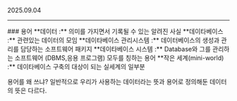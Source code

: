 2025.09.04
<hr>
### 용어
**데이터 :** 의미를 가지면서 기록될 수 있는 알려진 사실
**데이타베이스 :** 관련있는 데이터의 모임
**데이타베이스 관리시스템 :** 데이터베이스의 생성과 관리를 담당하는 소프트웨어 패키지
**데이타베이스 시스템 :** Database와 그를 관리하는 소프트웨어 (DBMS,응용 프로그램) 모두를 칭하는 용어
**작은 세계(mini-world) :** 데이타베이스 구축의 대상이 되는 실세계의 일부분

용어를 왜 쓰냐?
일반적으로 우리가 사용하는 데이터라는 뜻과 용어로 정의해둔 데이터의 뜻은 다르다.
